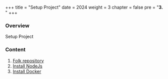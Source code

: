 +++
title = "Setup Project"
date = 2024
weight = 3
chapter = false
pre = "<b>3. </b>"
+++ 
### Overview
Setup Project

### Content
1. [Folk repository](1-FolkRepository)
2. [Install NodeJs](2-InstallNoteJs)
3. [Install Docker](3-InstallDocker)